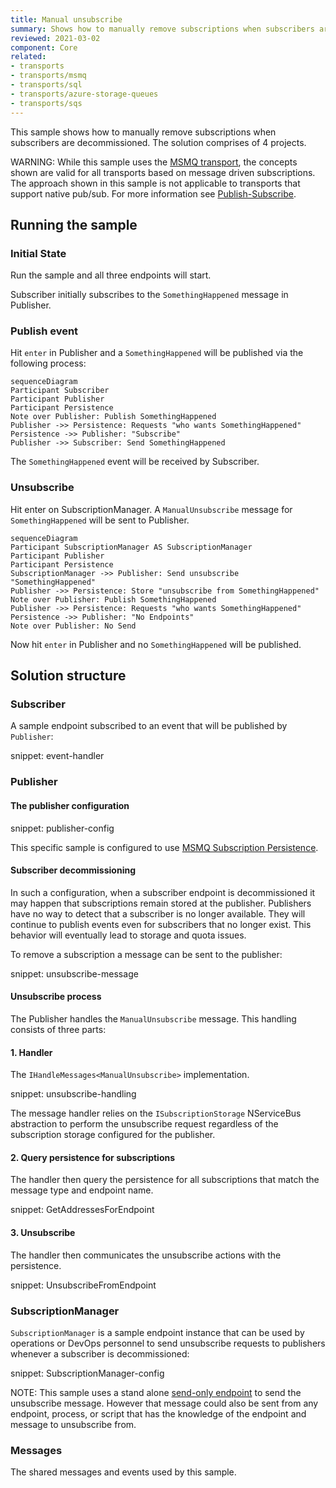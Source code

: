 ```yaml
---
title: Manual unsubscribe
summary: Shows how to manually remove subscriptions when subscribers are decommissioned.
reviewed: 2021-03-02
component: Core
related:
- transports
- transports/msmq
- transports/sql
- transports/azure-storage-queues
- transports/sqs
---
```


This sample shows how to manually remove subscriptions when subscribers are decommissioned. The solution comprises of 4 projects.

WARNING: While this sample uses the [MSMQ transport](/transports/msmq), the concepts shown are valid for all transports based on message driven subscriptions. The approach shown in this sample is not applicable to transports that support native pub/sub. For more information see [Publish-Subscribe](/nservicebus/messaging/publish-subscribe/).


## Running the sample


### Initial State

Run the sample and all three endpoints will start.

Subscriber initially subscribes to the `SomethingHappened` message in Publisher.


### Publish event

Hit `enter` in Publisher and a `SomethingHappened` will be published via the following process:

```mermaid
sequenceDiagram
Participant Subscriber
Participant Publisher
Participant Persistence
Note over Publisher: Publish SomethingHappened
Publisher ->> Persistence: Requests "who wants SomethingHappened"
Persistence ->> Publisher: "Subscribe"
Publisher ->> Subscriber: Send SomethingHappened
```

The `SomethingHappened` event will be received by Subscriber.


### Unsubscribe

Hit enter on SubscriptionManager. A `ManualUnsubscribe` message for `SomethingHappened` will be sent to Publisher.

```mermaid
sequenceDiagram
Participant SubscriptionManager AS SubscriptionManager
Participant Publisher
Participant Persistence
SubscriptionManager ->> Publisher: Send unsubscribe "SomethingHappened"
Publisher ->> Persistence: Store "unsubscribe from SomethingHappened"
Note over Publisher: Publish SomethingHappened
Publisher ->> Persistence: Requests "who wants SomethingHappened"
Persistence ->> Publisher: "No Endpoints"
Note over Publisher: No Send
```

Now hit `enter` in Publisher and no `SomethingHappened` will be published.


## Solution structure


### Subscriber

A sample endpoint subscribed to an event that will be published by `Publisher`:

snippet: event-handler


### Publisher


#### The publisher configuration

snippet: publisher-config

This specific sample is configured to use [MSMQ Subscription Persistence](/persistence/msmq/).


#### Subscriber decommissioning

In such a configuration, when a subscriber endpoint is decommissioned it may happen that subscriptions remain stored at the publisher. Publishers have no way to detect that a subscriber is no longer available. They will continue to publish events even for subscribers that no longer exist. This behavior will eventually lead to storage and quota issues.

To remove a subscription a message can be sent to the publisher:

snippet: unsubscribe-message


#### Unsubscribe process

The Publisher handles the `ManualUnsubscribe` message. This handling consists of three parts:


#### 1. Handler

The `IHandleMessages<ManualUnsubscribe>` implementation.

snippet: unsubscribe-handling

The message handler relies on the `ISubscriptionStorage` NServiceBus abstraction to perform the unsubscribe request regardless of the subscription storage configured for the publisher.


#### 2. Query persistence for subscriptions

The handler then query the persistence for all subscriptions that match the message type and endpoint name.

snippet: GetAddressesForEndpoint


#### 3. Unsubscribe

The handler then communicates the unsubscribe actions with the persistence. 

snippet: UnsubscribeFromEndpoint


### SubscriptionManager

`SubscriptionManager` is a sample endpoint instance that can be used by operations or DevOps personnel to send unsubscribe requests to publishers whenever a subscriber is decommissioned:

snippet: SubscriptionManager-config

NOTE: This sample uses a stand alone [send-only endpoint](/nservicebus/hosting/#self-hosting-send-only-hosting) to send the unsubscribe message. However that message could also be sent from any endpoint, process, or script that has the knowledge of the endpoint and message to unsubscribe from.


### Messages

The shared messages and events used by this sample.
